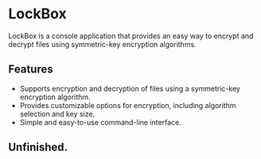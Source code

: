 # LockBox

LockBox is a console application that provides an easy way to encrypt and decrypt files using symmetric-key encryption algorithms.

## Features

- Supports encryption and decryption of files using a symmetric-key encryption algorithm.
- Provides customizable options for encryption, including algorithm selection and key size.
- Simple and easy-to-use command-line interface.

## Unfinished.
